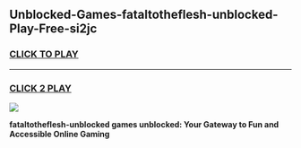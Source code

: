 
## Unblocked-Games-fataltotheflesh-unblocked-Play-Free-si2jc
<h3>
<a href="https://premium76.site?title=fataltotheflesh-unblocked&ref=18A1">CLICK TO PLAY</a></h3>
<hr>

<h3>
<a href="https://premium76.site?title=fataltotheflesh-unblocked&ref=18A1">CLICK 2 PLAY</a>
  
</h3>

<a href="https://premium76.site?title=fataltotheflesh-unblocked&ref=18A1"><img src="https://clearcache.store/games.png"></a>


**fataltotheflesh-unblocked games unblocked: Your Gateway to Fun and Accessible Online Gaming**
